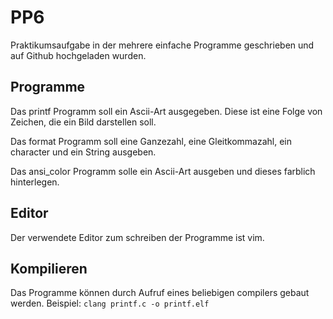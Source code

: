 # PP6
Praktikumsaufgabe in der mehrere einfache Programme geschrieben und auf Github hochgeladen wurden. 

## Programme
Das printf Programm soll ein Ascii-Art ausgegeben. Diese ist eine Folge von Zeichen, die ein Bild darstellen soll.


Das format Programm soll eine Ganzezahl, eine Gleitkommazahl, ein character und ein String ausgeben.

Das ansi_color Programm solle ein Ascii-Art ausgeben und dieses farblich hinterlegen.

## Editor
Der verwendete Editor zum schreiben der Programme ist vim.

## Kompilieren
Das Programme können durch Aufruf eines beliebigen compilers gebaut werden. 
Beispiel: `clang printf.c -o printf.elf`
